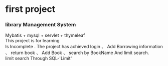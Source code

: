 # first project
### library Management System
Mybatis + mysql + servlet + thymeleaf  
This project is for learning  
Is Incomplete .
The project has achieved login 、 Add Borrowing information 、
return book 、 Add Book 、 search by BookName And limit search.   
limit search Through SQL-'Limit'  

